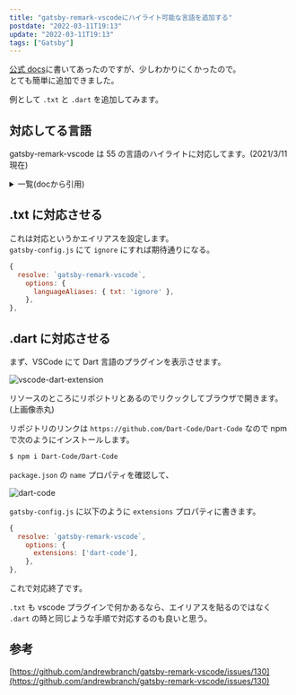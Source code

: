 ```yaml
---
title: "gatsby-remark-vscodeにハイライト可能な言語を追加する"
postdate: "2022-03-11T19:13"
update: "2022-03-11T19:13"
tags: ["Gatsby"]
---
```


[公式 docs](https://www.gatsbyjs.com/plugins/gatsby-remark-vscode/)に書いてあったのですが、少しわかりにくかったので。  
とても簡単に追加できました。

例として `.txt` と `.dart` を追加してみます。

## 対応してる言語

gatsby-remark-vscode は 55 の言語のハイライトに対応してます。(2021/3/11 現在)

<details>
  <summary>一覧(docから引用)</summary>

- Batch/CMD
- Clojure
- CoffeeScript
- C
- C++
- C Platform
- C#
- CSS
- Dockerfile
- F#
- Git Commit
- Git Rebase
- Diff
- Ignore
- Go
- Groovy
- Handlebars
- Hlsl
- HTML
- CSHTML
- PHP HTML
- INI
- Java
- JavaScript
- JSX
- JSON
- JSON with Comments
- Less
- Log
- Lua
- Makefile
- Markdown
- Objective-C
- Objective-C++
- Perl
- Perl 6
- PHP
- Powershell
- Pug
- Python
- R
- Ruby
- Rust
- Sass
- SassDoc
- ShaderLab
- Shell
- SQL
- Swift
- TypeScript
- TSX
- ASP VB .NET
- XML
- XML XSL
- YAML

</details>

## .txt に対応させる

これは対応というかエイリアスを設定します。  
`gatsby-config.js` にて `ignore` にすれば期待通りになる。

```jsx
{
  resolve: `gatsby-remark-vscode`,
    options: {
      languageAliases: { txt: 'ignore' },
    },
},
```

## .dart に対応させる

まず、VSCode にて Dart 言語のプラグインを表示させます。

![vscode-dart-extension](screenshot_dart_vsc.png)

リソースのところにリポジトリとあるのでリクックしてブラウザで開きます。(上画像赤丸)

リポジトリのリンクは `https://github.com/Dart-Code/Dart-Code` なので npm で次のようにインストールします。

```bash
$ npm i Dart-Code/Dart-Code
```

`package.json` の `name` プロパティを確認して、

![dart-code](screenshot_dart_pkg.png)

`gatsby-config.js` に以下のように `extensions` プロパティに書きます。

```jsx
{
  resolve: `gatsby-remark-vscode`,
    options: {
      extensions: ['dart-code'],
    },
},
```

これで対応終了です。

`.txt` も vscode プラグインで何かあるなら、エイリアスを貼るのではなく `.dart` の時と同じような手順で対応するのも良いと思う。

## 参考

[https://github.com/andrewbranch/gatsby-remark-vscode/issues/130](https://github.com/andrewbranch/gatsby-remark-vscode/issues/130)
